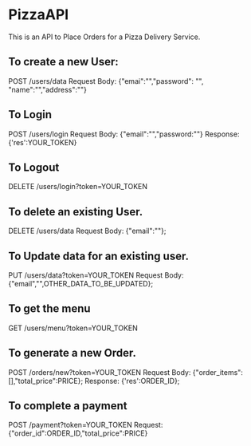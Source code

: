# PizzaAPI
This is an API to Place Orders for a Pizza Delivery Service.
## To create a new User: 
POST /users/data
Request Body: {"emai":"","password": "", "name":"","address":""}

## To Login
POST /users/login
Request Body: {"email":"","password:""}
Response: {'res':YOUR_TOKEN}

## To Logout
DELETE /users/login?token=YOUR_TOKEN

## To delete an existing User.
DELETE /users/data
Request Body: {"email":""};

## To Update data for an existing user. 
PUT /users/data?token=YOUR_TOKEN
Request Body: {"email","",OTHER_DATA_TO_BE_UPDATED};

## To get the menu
GET /users/menu?token=YOUR_TOKEN

## To generate a new Order. 
POST /orders/new?token=YOUR_TOKEN
Request Body: {"order_items":[],"total_price":PRICE};
Response: {'res':ORDER_ID};

## To complete a payment
POST /payment?token=YOUR_TOKEN
Request: {"order_id":ORDER_ID,"total_price":PRICE}

